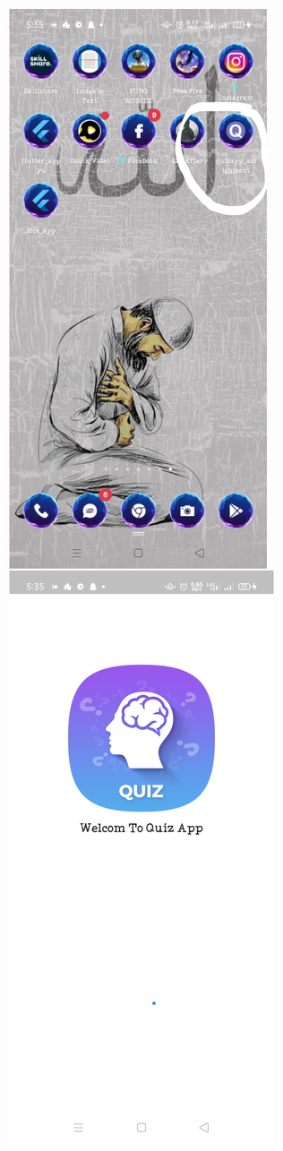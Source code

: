 ![Icon Change](https://github.com/SaoodZafar/BSCS_B15_B_131/blob/main/quizapp_assignment/InkedWhatsApp%20Image%202021-04-20%20at%205.36.22%20PM_LI.jpg)
![Splash Screen](https://github.com/SaoodZafar/BSCS_B15_B_131/blob/main/quizapp_assignment/WhatsApp%20Image%202021-04-20%20at%205.36.22%20PM.jpeg)
